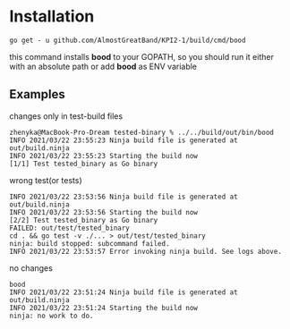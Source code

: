 # Installation

```go get - u github.com/AlmostGreatBand/KPI2-1/build/cmd/bood```

this command installs **bood** to your GOPATH, so you should run it either with an absolute path or add **bood** as ENV variable

## Examples

changes only in test-build files
```
zhenyka@MacBook-Pro-Dream tested-binary % ../../build/out/bin/bood
INFO 2021/03/22 23:55:23 Ninja build file is generated at out/build.ninja
INFO 2021/03/22 23:55:23 Starting the build now
[1/1] Test tested_binary as Go binary
```

wrong test(or tests)
```
INFO 2021/03/22 23:53:56 Ninja build file is generated at out/build.ninja
INFO 2021/03/22 23:53:56 Starting the build now
[2/2] Test tested_binary as Go binary
FAILED: out/test/tested_binary 
cd . && go test -v ./... > out/test/tested_binary
ninja: build stopped: subcommand failed.
INFO 2021/03/22 23:53:57 Error invoking ninja build. See logs above.

```

no changes
```
bood
INFO 2021/03/22 23:51:24 Ninja build file is generated at out/build.ninja
INFO 2021/03/22 23:51:24 Starting the build now
ninja: no work to do.
```
